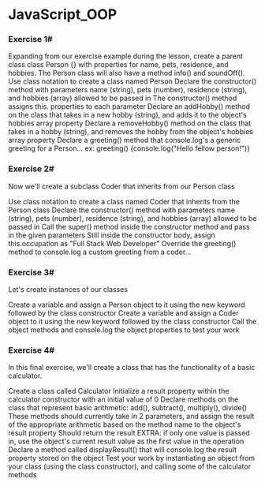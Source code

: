 # JavaScript_OOP

### Exercise 1#
Expanding from our exercise example during the lesson, create a parent class class Person {} with properties for name, pets, residence, and hobbies. The Person class will also have a method info() and soundOff().
Use class notation to create a class named Person
Declare the constructor() method with parameters name (string), pets (number), residence (string), and hobbies (array) allowed to be passed in
The constructor() method assigns this. properties to each parameter
Declare an addHobby() method on the class that takes in a new hobby (string), and adds it to the object's hobbies array property
Declare a removeHobby() method on the class that takes in a hobby (string), and removes the hobby from the object's hobbies array property
Declare a greeting() method that console.log's a generic greeting for a Person... ex: greeting() {console.log("Hello fellow person!")}

### Exercise 2#
Now we'll create a subclass Coder that inherits from our Person class

Use class notation to create a class named Coder that inherits from the Person class
Declare the constructor() method with parameters name (string), pets (number), residence (string), and hobbies (array) allowed to be passed in
Call the super() method inside the constructor method and pass in the given parameters
Still inside the constructor body, assign this.occupation as "Full Stack Web Developer"
Override the greeting() method to console.log a custom greeting from a coder...

### Exercise 3#
Let's create instances of our classes

Create a variable and assign a Person object to it using the new keyword followed by the class constructor
Create a variable and assign a Coder object to it using the new keyword followed by the class constructor
Call the object methods and console.log the object properties to test your work

### Exercise 4#
In this final exercise, we'll create a class that has the functionality of a basic calculator.

Create a class called Calculator
Initialize a result property within the calculator constructor with an initial value of 0
Declare methods on the class that represent basic arithmetic: add(), subtract(), multiply(), divide()
These methods should currently take in 2 parameters, and assign the result of the appropriate arithmetic based on the method name to the object's result property
Should return the result
EXTRA: if only one value is passed in, use the object's current result value as the first value in the operation
Declare a method called displayResult() that will console.log the result property stored on the object
Test your work by instantiating an object from your class (using the class constructor), and calling some of the calculator methods

